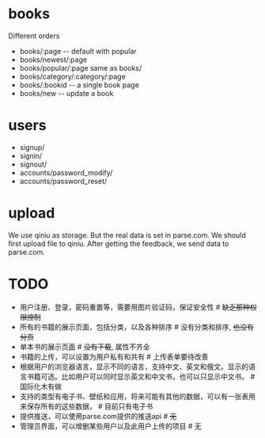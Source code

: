 # books

Different orders

* books/:page  -- default with popular
* books/newest/:page
* books/popular/:page same as books/
* books/category/:category/:page
* books/:bookid -- a single book page
* books/new -- update a book

# users

* signup/
* signin/
* signout/
* accounts/password_modify/
* accounts/password_reset/

# upload

We use qiniu as storage. But the real data is set in parse.com.
We should first upload file to qiniu. After getting the feedback,
we send data to parse.com.

# TODO

* 用户注册、登录，密码重置等，需要用图片验证码，保证安全性 # ~~缺乏那种权限控制~~
* 所有的书籍的展示页面，包括分类，以及各种排序 # 没有分类和排序, ~~也没有分页~~
* 单本书的展示页面 # ~~没有下载~~, 属性不齐全
* 书籍的上传，可以设置为用户私有和共有 # 上传表单要待改善
* 根据用户的浏览器语言，显示不同的语言，支持中文、英文和俄文。显示的语言书籍可选。比如用户可以同时显示英文和中文书，也可以只显示中文书。 # 国际化木有做
* 支持的类型有电子书、壁纸和应用，将来可能有其他的数据，可以有一张表用来保存所有的这些数据， # 目前只有电子书
* 提供推送，可以使用parse.com提供的推送api # ~~无~~
* 管理员界面，可以增删某些用户以及此用户上传的项目 # 无

